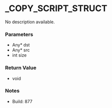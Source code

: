 # _COPY_SCRIPT_STRUCT

No description available.

### Parameters
* Any* dst
* Any* src
* int size

### Return Value
* void

### Notes
* Build: 877

